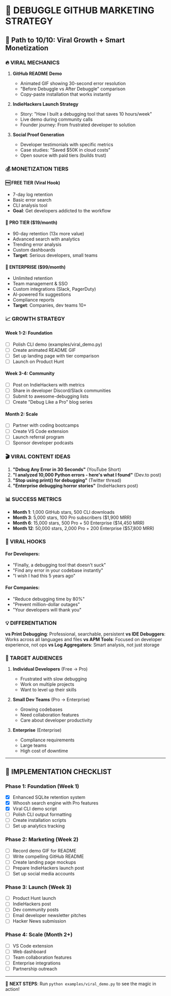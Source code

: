 # 🚀 DEBUGGLE GITHUB MARKETING STRATEGY

## 🎯 Path to 10/10: Viral Growth + Smart Monetization

### 🔥 VIRAL MECHANICS

1. **GitHub README Demo** 
   - Animated GIF showing 30-second error resolution
   - "Before Debuggle vs After Debuggle" comparison
   - Copy-paste installation that works instantly

2. **IndieHackers Launch Strategy**
   - Story: "How I built a debugging tool that saves 10 hours/week"
   - Live demo during community calls
   - Founder journey: From frustrated developer to solution

3. **Social Proof Generation**
   - Developer testimonials with specific metrics
   - Case studies: "Saved $50K in cloud costs"
   - Open source with paid tiers (builds trust)

### 💰 MONETIZATION TIERS

#### 🆓 FREE TIER (Viral Hook)
- 7-day log retention
- Basic error search
- CLI analysis tool
- **Goal**: Get developers addicted to the workflow

#### 🚀 PRO TIER ($19/month)
- 90-day retention (13x more value)
- Advanced search with analytics
- Trending error analysis
- Custom dashboards
- **Target**: Serious developers, small teams

#### 🏢 ENTERPRISE ($99/month)
- Unlimited retention
- Team management & SSO
- Custom integrations (Slack, PagerDuty)
- AI-powered fix suggestions
- Compliance reports
- **Target**: Companies, dev teams 10+

### 📈 GROWTH STRATEGY

#### Week 1-2: Foundation
- [ ] Polish CLI demo (examples/viral_demo.py)
- [ ] Create animated README GIF
- [ ] Set up landing page with tier comparison
- [ ] Launch on Product Hunt

#### Week 3-4: Community
- [ ] Post on IndieHackers with metrics
- [ ] Share in developer Discord/Slack communities  
- [ ] Submit to awesome-debugging lists
- [ ] Create "Debug Like a Pro" blog series

#### Month 2: Scale
- [ ] Partner with coding bootcamps
- [ ] Create VS Code extension
- [ ] Launch referral program
- [ ] Sponsor developer podcasts

### 🎬 VIRAL CONTENT IDEAS

1. **"Debug Any Error in 30 Seconds"** (YouTube Short)
2. **"I analyzed 10,000 Python errors - here's what I found"** (Dev.to post)
3. **"Stop using print() for debugging"** (Twitter thread)
4. **"Enterprise debugging horror stories"** (IndieHackers post)

### 📊 SUCCESS METRICS

- **Month 1**: 1,000 GitHub stars, 500 CLI downloads
- **Month 3**: 5,000 stars, 100 Pro subscribers ($1,900 MRR)
- **Month 6**: 15,000 stars, 500 Pro + 50 Enterprise ($14,450 MRR)
- **Month 12**: 50,000 stars, 2,000 Pro + 200 Enterprise ($57,800 MRR)

### 🚀 VIRAL HOOKS

#### For Developers:
- "Finally, a debugging tool that doesn't suck"
- "Find any error in your codebase instantly"
- "I wish I had this 5 years ago"

#### For Companies:
- "Reduce debugging time by 80%"
- "Prevent million-dollar outages"
- "Your developers will thank you"

### 💡 DIFFERENTIATION

**vs Print Debugging**: Professional, searchable, persistent
**vs IDE Debuggers**: Works across all languages and files
**vs APM Tools**: Focused on developer experience, not ops
**vs Log Aggregators**: Smart analysis, not just storage

### 🎯 TARGET AUDIENCES

1. **Individual Developers** (Free → Pro)
   - Frustrated with slow debugging
   - Work on multiple projects
   - Want to level up their skills

2. **Small Dev Teams** (Pro → Enterprise)
   - Growing codebases
   - Need collaboration features
   - Care about developer productivity

3. **Enterprise** (Enterprise)
   - Compliance requirements
   - Large teams
   - High cost of downtime

---

## 🚀 IMPLEMENTATION CHECKLIST

### Phase 1: Foundation (Week 1)
- [x] Enhanced SQLite retention system
- [x] Whoosh search engine with Pro features
- [x] Viral CLI demo script
- [ ] Polish CLI output formatting
- [ ] Create installation scripts
- [ ] Set up analytics tracking

### Phase 2: Marketing (Week 2)
- [ ] Record demo GIF for README
- [ ] Write compelling GitHub README
- [ ] Create landing page mockups
- [ ] Prepare IndieHackers launch post
- [ ] Set up social media accounts

### Phase 3: Launch (Week 3)
- [ ] Product Hunt launch
- [ ] IndieHackers post
- [ ] Dev community posts
- [ ] Email developer newsletter pitches
- [ ] Hacker News submission

### Phase 4: Scale (Month 2+)
- [ ] VS Code extension
- [ ] Web dashboard
- [ ] Team collaboration features
- [ ] Enterprise integrations
- [ ] Partnership outreach

---

🎯 **NEXT STEPS**: Run `python examples/viral_demo.py` to see the magic in action!